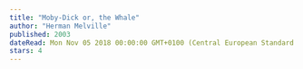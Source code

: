 ```yaml
---
title: "Moby-Dick or, the Whale"
author: "Herman Melville"
published: 2003
dateRead: Mon Nov 05 2018 00:00:00 GMT+0100 (Central European Standard Time)
stars: 4
---
```



